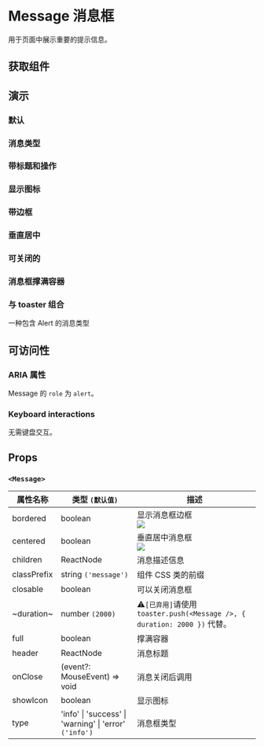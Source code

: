 # Message 消息框

用于页面中展示重要的提示信息。

## 获取组件

<!--{include:<import-guide>}-->

## 演示

### 默认

<!--{include:`basic.md`}-->

### 消息类型

<!--{include:`types.md`}-->

### 带标题和操作

<!--{include:`header.md`}-->

### 显示图标

<!--{include:`icons.md`}-->

### 带边框

<!--{include:`bordered.md`}-->

### 垂直居中

<!--{include:`centered.md`}-->

### 可关闭的

<!--{include:`close.md`}-->

### 消息框撑满容器

<!--{include:`full.md`}-->

### 与 toaster 组合

一种包含 Alert 的消息类型

<!--{include:`with-toaster.md`}-->

## 可访问性

### ARIA 属性

Message 的 `role` 为 `alert`。

### Keyboard interactions

无需键盘交互。

## Props

### `<Message>`

| 属性名称    | 类型 `(默认值)`                                                    | 描述                                                                      |
| ----------- | ------------------------------------------------------------------ | ------------------------------------------------------------------------- |
| bordered    | boolean                                                            | 显示消息框边框 <br/>![][5.53.0]                                           |
| centered    | boolean                                                            | 垂直居中消息框 <br/>![][5.53.0]                                           |
| children    | ReactNode                                                          | 消息描述信息                                                              |
| classPrefix | string `('message')`                                               | 组件 CSS 类的前缀                                                         |
| closable    | boolean                                                            | 可以关闭消息框                                                            |
| ~duration~  | number `(2000)`                                                    | ⚠️`[已弃用]`请使用 `toaster.push(<Message />, { duration: 2000 })` 代替。 |
| full        | boolean                                                            | 撑满容器                                                                  |
| header      | ReactNode                                                          | 消息标题                                                                  |
| onClose     | (event?: MouseEvent) => void                                       | 消息关闭后调用                                                            |
| showIcon    | boolean                                                            | 显示图标                                                                  |
| type        | 'info' &#124; 'success' &#124; 'warning' &#124; 'error' `('info')` | 消息框类型                                                                |

[5.53.0]: https://img.shields.io/badge/>=-v5.53.0-blue

